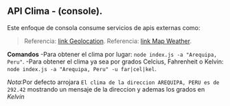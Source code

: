 ## API Clima - (console).

Este enfoque de consola consume servicios de apis externas como:

>Referencia: [link Geolocation](https://developers.google.com/maps/documentation?hl=es_419).
>Referencia: [link Map Weather](https://openweathermap.org/).

**Comandos**
-Para obtener el clima por lugar: `node index.js -a "Arequipa, Peru"`. 
-Para obtener el clima ya sea por grados Celcius, Fahrenheit  o Kelvin: `node index.js -a "Arequipa, Peru" -u far|cel|kel`.

*Nota*:Por defecto arrojara `El clima de la direccion AREQUIPA, PERU es de 292.42` mostrando un mensaje de la direccion y ademas los grados en *Kelvin*
